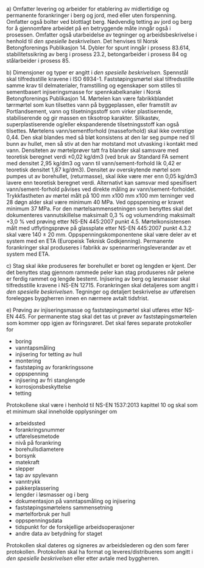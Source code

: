 a) Omfatter levering og arbeider for etablering av midlertidige og permanente forankringer i berg og jord, med eller uten forspenning. Omfatter også bolter ved blottlagt berg. Nødvendig tetting av jord og berg for å gjennomføre arbeidet på en betryggende måte inngår også i prosessen. Omfatter også utarbeidelse av tegninger og arbeidsbeskrivelse i henhold til *den spesielle beskrivelsen*.
Det henvises til Norsk Betongforenings Publikasjon 14.
Dybler for spunt inngår i prosess 83.614, stabilitetssikring av berg i prosess 23.2, betongarbeider i prosess 84 og stålarbeider i prosess 85.

b) Dimensjoner og typer er angitt i *den spesielle beskrivelsen*.
Spennstål skal tilfredsstille kravene i ISO 6934-1.
Faststøpingsmørtel skal tilfredsstille samme krav til delmaterialer, framstilling og egenskaper som stilles til sementbasert injiseringsmasse for spennkabelkanaler i Norsk Betongforenings Publikasjon 14. Mørtelen kan være fabrikkblandet tørrmørtel som kun tilsettes vann på byggeplassen, eller framstilt av Portlandsement, vann og tilsetningsstoff som virker plastiserende, stabiliserende og gir massen en tiksotrop karakter. Silikastøv, superplastiserende og/eller ekspanderende tilsetningsstoff kan også tilsettes. Mørtelens vann/sementforhold (masseforhold) skal ikke overstige 0,44. Den skal blandes med så bløt konsistens at den lar seg pumpe ned til bunn av hullet, men så stiv at den har motstand mot utvasking i kontakt med vann.
Densiteten av mørtelprøver tatt fra blander skal samsvare med teoretisk beregnet verdi ±0,02 kg/dm3 (ved bruk av Standard FA sement med densitet 2,95 kg/dm3 og vann til vann/sement-forhold lik 0,42 er teoretisk densitet 1,87 kg/dm3). Densitet av overskytende mørtel som pumpes ut av borehullet, (returmasse), skal ikke være mer enn 0,05 kg/dm3 lavere enn teoretisk beregnet verdi. Alternativt kan samsvar med spesifisert vann/sement-forhold påvises ved direkte måling av vann/sement-forholdet. Trykkfastheten av mørtel målt på 100 mm x100 mm x100 mm terninger ved 28 døgn alder skal være minimum 40 MPa. Ved oppspenning er kravet minimum 37 MPa.
For den mørtelsammensetningen som benyttes skal det dokumenteres vannutskillelse maksimalt 0,3 % og volumendring maksimalt +3,0 % ved prøving etter NS-EN 445:2007 punkt 4.5. Mørtelkonsistensen målt med utflytingsprøve på glassplate etter NS-EN 445:2007 punkt 4.3.2 skal være 140 ± 20 mm.
Oppspenningskomponentene skal være deler av et system med en ETA (Europeisk Teknisk Godkjenning). Permanente forankringer skal produseres i fabrikk av spennarmeringsleverandør av et system med ETA.

c) Stag skal ikke produseres før borehullet er boret og lengden er kjent. Der det benyttes stag gjennom rammede peler kan stag produseres når pelene er ferdig rammet og lengde bestemt.
Injisering av berg og løsmasser skal tilfredsstille kravene i NS-EN 12715.
Forankringen skal detaljeres som angitt i *den spesielle beskrivelsen*. Tegninger og detaljert beskrivelse av utførelsen forelegges byggherren innen en nærmere avtalt tidsfrist.

e) Prøving av injiseringsmasse og faststøpingsmørtel skal utføres etter NS-EN 445. For permanente stag skal det tas ut prøver av faststøpingsmørtelen som kommer opp igjen av fôringsrøret.
Det skal føres separate protokoller for
-  boring
-  vanntapsmåling
-  injisering for tetting av hull
-  montering
-  faststøping av forankringssone
-  oppspenning
-  injisering av fri stanglengde
-  korrosjonsbeskyttelse
-  tetting

Protokollene skal være i henhold til NS-EN 1537:2013 kapittel 10 og skal som et minimum skal inneholde opplysninger om
-  arbeidssted
-  forankringsnummer
-  utførelsesmetode
-  nivå på forankring
-  borehullsdiametere
-  borsynk
-  matekraft
-  slepper
-  tap av spylevann
-  vanntrykk
-  pakkerplassering
-  lengder i løsmasser og i berg
-  dokumentasjon på vanntapsmåling og injisering
-  faststøpingsmørtelens sammensetning
-  mørtelforbruk per hull
-  oppspenningsdata
-  tidspunkt for de forskjellige arbeidsoperasjoner
-  andre data av betydning for staget

Protokollen skal dateres og signeres av arbeidslederen og den som fører protokollen.
Protokollen skal ha format og leveres/distribueres som angitt i *den spesielle beskrivelsen* eller etter avtale med byggherren.

